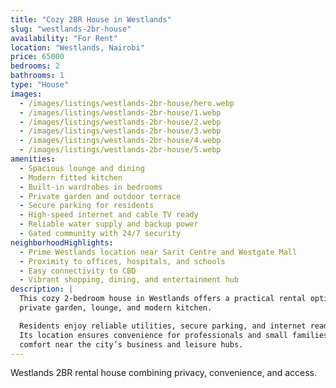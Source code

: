 ```yaml
---
title: "Cozy 2BR House in Westlands"
slug: "westlands-2br-house"
availability: "For Rent"
location: "Westlands, Nairobi"
price: 65000
bedrooms: 2
bathrooms: 1
type: "House"
images:
  - /images/listings/westlands-2br-house/hero.webp
  - /images/listings/westlands-2br-house/1.webp
  - /images/listings/westlands-2br-house/2.webp
  - /images/listings/westlands-2br-house/3.webp
  - /images/listings/westlands-2br-house/4.webp
  - /images/listings/westlands-2br-house/5.webp
amenities:
  - Spacious lounge and dining
  - Modern fitted kitchen
  - Built-in wardrobes in bedrooms
  - Private garden and outdoor terrace
  - Secure parking for residents
  - High-speed internet and cable TV ready
  - Reliable water supply and backup power
  - Gated community with 24/7 security
neighborhoodHighlights:
  - Prime Westlands location near Sarit Centre and Westgate Mall
  - Proximity to offices, hospitals, and schools
  - Easy connectivity to CBD
  - Vibrant shopping, dining, and entertainment hub
description: |
  This cozy 2-bedroom house in Westlands offers a practical rental option with 
  private garden, lounge, and modern kitchen.  

  Residents enjoy reliable utilities, secure parking, and internet readiness.  
  Its location ensures convenience for professionals and small families seeking 
  comfort near the city’s business and leisure hubs.  
---
```

Westlands 2BR rental house combining privacy, convenience, and access.
